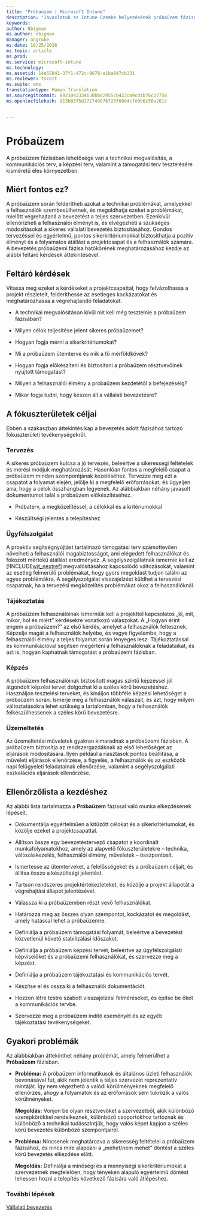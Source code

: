 ```yaml
---
title: "Próbaüzem | Microsoft Intune"
description: "Javaslatok az Intune üzembe helyezésének próbaüzem fázisához."
keywords: 
author: Nbigman
ms.author: nbigman
manager: angrobe
ms.date: 10/25/2016
ms.topic: article
ms.prod: 
ms.service: microsoft-intune
ms.technology: 
ms.assetid: 14e55841-37f1-472c-9678-a1ba847cb331
ms.reviewer: tscott
ms.suite: ems
translationtype: Human Translation
ms.sourcegitcommit: 8921043334630bbd2955c0423ca9cd1b76c27758
ms.openlocfilehash: 813b03f5d172749076723f60d4cfe0b6c50a261c


---
```


# Próbaüzem
A próbaüzem fázisában lehetősége van a technikai megvalósítás, a kommunikációs terv, a képzési terv, valamint a támogatási terv tesztelésére kisméretű éles környezetben.

## Miért fontos ez?
A próbaüzem során felderítheti azokat a technikai problémákat, amelyekkel a felhasználók szembesülhetnek, és megoldhatja ezeket a problémákat, mielőtt végrehajtaná a bevezetést a teljes szervezetben. Ezenkívül ellenőrizheti a felhasználói élményt is, és elvégezheti a szükséges módosításokat a sikeres vállalati bevezetés biztosításához. Gondos tervezéssel és egyértelmű, pontos sikerkritériumokkal biztosíthatja a pozitív élményt és a folyamatos átállást a projektcsapat és a felhasználók számára.
A bevezetés próbaüzemi fázisa hatókörének meghatározásához kezdje az alábbi feltáró kérdések áttekintésével.

## Feltáró kérdések
Vitassa meg ezeket a kérdéseket a projektcsapattal, hogy felvázolhassa a projekt részleteit, felderíthesse az esetleges kockázatokat és meghatározhassa a végrehajtandó feladatokat.

-   A technikai megvalósításon kívül mit kell még tesztelnie a próbaüzem fázisában?

-   Milyen célok teljesítése jelent sikeres próbaüzemet?

-   Hogyan fogja mérni a sikerkritériumokat?

-   Mi a próbaüzem ütemterve és mik a fő mérföldkövek?

-   Hogyan fogja előkészíteni és biztosítani a próbaüzem résztvevőinek nyújtott támogatást?

-   Milyen a felhasználói élmény a próbaüzem kezdetétől a befejezéséig?

-   Mikor fogja tudni, hogy készen áll a vállalati bevezetésre?

## A fókuszterületek céljai
Ebben a szakaszban áttekintés kap a bevezetés adott fázisához tartozó fókuszterületi tevékenységekről.

### Tervezés
A sikeres próbaüzem kulcsa a jó tervezés, beleértve a sikerességi feltételek és mérési módjuk meghatározását. Hasonlóan fontos a megfelelő csapat a próbaüzem minden szempontjának kezeléséhez. Tervezze meg ezt a csapatot a folyamat elején, jelölje ki a megfelelő erőforrásokat, és ügyeljen arra, hogy a célok összhangban legyenek. Az alábbiakban néhány javasolt dokumentumot talál a próbaüzem előkészítéséhez.

-   Próbaterv, a megközelítéssel, a célokkal és a kritériumokkal

-   Készültségi jelentés a telepítéshez

### Ügyfélszolgálat
A proaktív segítségnyújtást tartalmazó támogatási terv számottevően növelheti a felhasználói magabiztosságot, ami elégedett felhasználókat és fokozott mértékű átállást eredményez. A segélyszolgálatnak ismernie kell az [!INCLUDE[wit_nextref](../includes/wit_nextref_md.md)] megvalósításához kapcsolódó változásokat, valamint az esetleg felmerülő problémákat, hogy gyors megoldást tudjon találni az egyes problémákra. A segélyszolgálat visszajelzést küldhet a tervezési csapatnak, ha a tervezési megközelítés problémákat okoz a felhasználóknál.

### Tájékoztatás
A próbaüzem felhasználóinak ismerniük kell a projekttel kapcsolatos „ki, mit, mikor, hol és miért” kérdésekre vonatkozó válaszokat. A „Hogyan érint engem a próbaüzem?” az első kérdés, amelyet a felhasználók feltesznek. Képzelje magát a felhasználók helyébe, és vegye figyelembe, hogy a felhasználói élmény a teljes folyamat során lényeges lesz. Tájékoztatással és kommunikációval segítsen megérteni a felhasználóknak a feladataikat, és azt is, hogyan kaphatnak támogatást a próbaüzemi fázisban.

### Képzés
A próbaüzem felhasználóinak biztosított magas szintű képzéssel jól átgondolt képzési tervet dolgozhat ki a széles körű bevezetéshez. Használjon tesztelési terveket, és kínáljon többféle képzési lehetőséget a próbaüzem során. Ismerje meg a felhasználók válaszait, és azt, hogy milyen változtatásokra lehet szükség a tartalomban, hogy a felhasználók felkészülhessenek a széles körű bevezetésre.

### Üzemeltetés
Az üzemeltetési műveletek gyakran kimaradnak a próbaüzemi fázisban. A próbaüzem biztosítja az rendszergazdáknak az első lehetőséget az eljárások módosítására. Ilyen például a riasztások pontos beállítása, a műveleti eljárások ellenőrzése, a figyelés, a felhasználók és az eszközök napi felügyeleti feladatainak ellenőrzése, valamint a segélyszolgálati eszkalációs eljárások ellenőrzése.

## Ellenőrzőlista a kezdéshez
Az alábbi lista tartalmazza a **Próbaüzem** fázissal való munka elkezdésének lépéseit.

-   Dokumentálja egyértelműen a kitűzött célokat és a sikerkritériumokat, és közölje ezeket a projektcsapattal.

-   Állítson össze egy bevezetéstervező csapatot a koordinált munkafolyamatokhoz, amely az alapvető fókuszterületekre – technika, változáskezelés, felhasználói élmény, műveletek – összpontosít.

-   Ismertesse az ütemterveket, a felelősségeket és a próbaüzem céljait, és állítsa össze a készültségi jelentést.

-   Tartson rendszeres projektértekezleteket, és közölje a projekt állapotát a végrehajtási állapot jelentésével.

-   Válassza ki a próbaüzemben részt vevő felhasználókat.

-   Határozza meg az összes olyan szempontot, kockázatot és megoldást, amely hatással lehet a próbaüzemre.

-   Definiálja a próbaüzem támogatási folyamát, beleértve a bevezetést közvetlenül követő stabilizálási időszakot.

-   Definiálja a próbaüzem képzési tervét, beleértve az ügyfélszolgálati képviselőket és a próbaüzemi felhasználókat, és szervezze meg a képzést.

-   Definiálja a próbaüzem tájékoztatási és kommunikációs tervét.

-   Készítse el és ossza ki a felhasználói dokumentációt.

-   Hozzon létre testre szabott visszajelzési felméréseket, és építse be őket a kommunikációs tervbe.

-   Szervezze meg a próbaüzem indító eseményét és az egyéb tájékoztatási tevékenységeket.

## Gyakori problémák
Az alábbiakban áttekinthet néhány problémát, amely felmerülhet a **Próbaüzem** fázisban.

-   **Probléma:** A próbaüzem informatikusok és általános üzleti felhasználók bevonásával fut, akik nem jelentik a teljes szervezet reprezentatív mintáját. Így nem végezhető a valódi körülményeknek megfelelő ellenőrzés, ahogy a folyamatok és az erőforrások sem tükrözik a valós körülményeket.

    **Megoldás:** Vonjon be olyan résztvevőket a szervezetből, akik különböző szerepkörökkel rendelkeznek, különböző csoportokhoz tartoznak és különböző a technikai tudásszintjük, hogy valós képet kapjon a széles körű bevezetés különböző szempontjairól.

-   **Probléma:** Nincsenek meghatározva a sikeresség feltételei a próbaüzem fázisához, és nincs mire alapozni a „mehet/nem mehet” döntést a széles körű bevezetés elkezdése előtt.

    **Megoldás:** Definiálja a minőségi és a mennyiségi sikerkritériumokat a szervezetnek megfelelően, hogy tényeken alapuló egyértelmű döntést lehessen hozni a telepítés következő fázisára való átlépéshez.

### További lépések
[Vállalati bevezetés](enterprise-rollout.md)



<!--HONumber=Oct16_HO4-->


